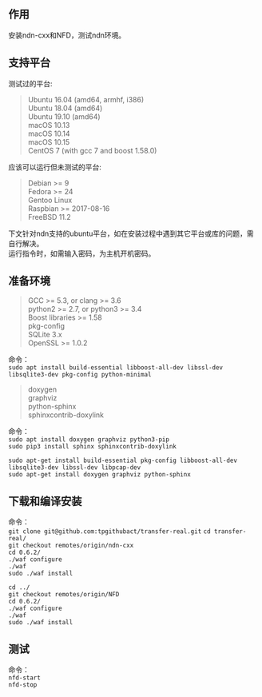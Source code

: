 ## 作用
安装ndn-cxx和NFD，测试ndn环境。

## 支持平台

测试过的平台:
> Ubuntu 16.04 (amd64, armhf, i386)  
> Ubuntu 18.04 (amd64)  
> Ubuntu 19.10 (amd64)  
> macOS 10.13  
> macOS 10.14  
> macOS 10.15  
> CentOS 7 (with gcc 7 and boost 1.58.0)  

应该可以运行但未测试的平台:
> Debian >= 9  
> Fedora >= 24  
> Gentoo Linux  
> Raspbian >= 2017-08-16  
> FreeBSD 11.2  

下文针对ndn支持的ubuntu平台，如在安装过程中遇到其它平台或库的问题，需自行解决。  
运行指令时，如需输入密码，为主机开机密码。

## 准备环境
> GCC >= 5.3, or clang >= 3.6  
> python2 >= 2.7, or python3 >= 3.4  
> Boost libraries >= 1.58  
> pkg-config  
> SQLite 3.x  
> OpenSSL >= 1.0.2  

命令：  
`sudo apt install build-essential libboost-all-dev libssl-dev libsqlite3-dev pkg-config python-minimal`

> doxygen  
> graphviz  
> python-sphinx  
> sphinxcontrib-doxylink  

命令：  
`sudo apt install doxygen graphviz python3-pip`  
`sudo pip3 install sphinx sphinxcontrib-doxylink`

`sudo apt-get install build-essential pkg-config libboost-all-dev libsqlite3-dev libssl-dev libpcap-dev`  
`sudo apt-get install doxygen graphviz python-sphinx`

## 下载和编译安装
命令：  
`git clone git@github.com:tpgithubact/transfer-real.git` 
`cd transfer-real/`  
`git checkout remotes/origin/ndn-cxx`  
`cd 0.6.2/`  
`./waf configure`  
`./waf`  
`sudo ./waf install`  

`cd ../`  
`git checkout remotes/origin/NFD`  
`cd 0.6.2/`  
`./waf configure`  
`./waf`  
`sudo ./waf install`  

## 测试
命令：  
`nfd-start`  
`nfd-stop`
